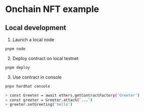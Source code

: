 # Onchain NFT example

## Local development

1. Launch a local node

```sh
pnpm node
```

2. Deploy contract on local testnet

```sh
pnpm deploy
```

3. Use contract in console

```sh
pnpx hardhat console

> const Greeter = await ethers.getContractFactory('Greeter')
> const greeter = Greeter.attach(`...`)
> greeter.setGreeting('hello')
```